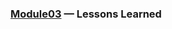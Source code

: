 ### [Module03](https://github.com/Data-Learn/data-engineering/tree/master/DE-101%20Modules/Module03) — Lessons Learned

